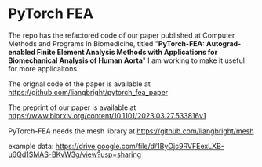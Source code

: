 # PyTorch FEA

The repo has the refactored code of our paper published at Computer Methods and Programs in Biomedicine, titled "**PyTorch-FEA: Autograd-enabled Finite Element Analysis Methods with Applications for Biomechanical Analysis of Human Aorta**"
I am working to make it useful for more applicaitons.

The orignal code of the paper is available at https://github.com/liangbright/pytorch_fea_paper

The preprint of our paper is available at https://www.biorxiv.org/content/10.1101/2023.03.27.533816v1

PyTorch-FEA needs the mesh library at https://github.com/liangbright/mesh

example data: https://drive.google.com/file/d/1ByOjc9RVFEexLXB-u6Qd1SMAS-BKvW3g/view?usp=sharing
